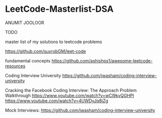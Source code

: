 # LeetCode-Masterlist-DSA

ANUMIT JOOLOOR

TODO

master list of my solutions to leetcode problems 

https://github.com/suxrobGM/leet-code

fundamental concepts
https://github.com/ashishps1/awesome-leetcode-resources

Coding Interview University
https://github.com/jwasham/coding-interview-university

Cracking the Facebook Coding Interview:
 The Approach
 Problem Walkthrough
 https://www.youtube.com/watch?v=wCl9kvQGHPI
 https://www.youtube.com/watch?v=4UWDyJq8jZg

Mock Interviews:
https://github.com/jwasham/coding-interview-university




 

